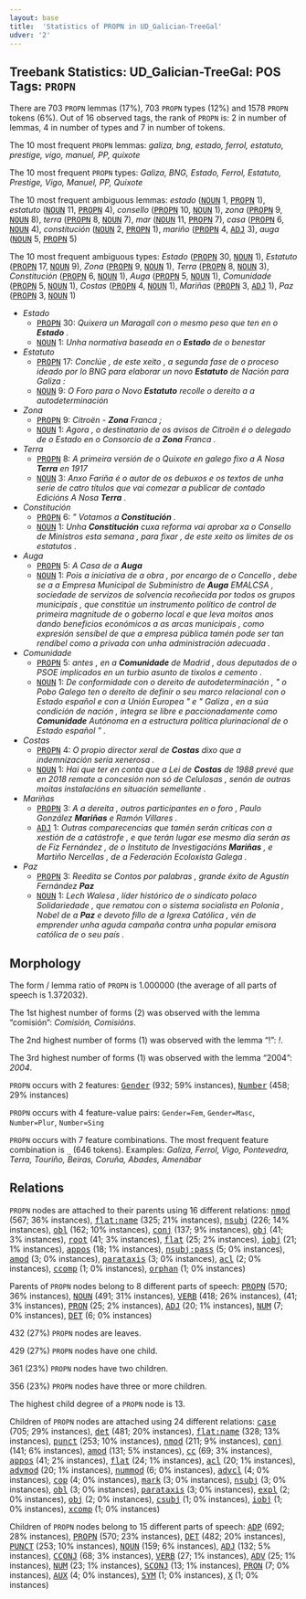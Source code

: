 ```yaml
---
layout: base
title:  'Statistics of PROPN in UD_Galician-TreeGal'
udver: '2'
---
```


## Treebank Statistics: UD_Galician-TreeGal: POS Tags: `PROPN`

There are 703 `PROPN` lemmas (17%), 703 `PROPN` types (12%) and 1578 `PROPN` tokens (6%).
Out of 16 observed tags, the rank of `PROPN` is: 2 in number of lemmas, 4 in number of types and 7 in number of tokens.

The 10 most frequent `PROPN` lemmas: <em>galiza, bng, estado, ferrol, estatuto, prestige, vigo, manuel, PP, quixote</em>

The 10 most frequent `PROPN` types:  <em>Galiza, BNG, Estado, Ferrol, Estatuto, Prestige, Vigo, Manuel, PP, Quixote</em>

The 10 most frequent ambiguous lemmas: <em>estado</em> (<tt><a href="gl_treegal-pos-NOUN.html">NOUN</a></tt> 1, <tt><a href="gl_treegal-pos-PROPN.html">PROPN</a></tt> 1), <em>estatuto</em> (<tt><a href="gl_treegal-pos-NOUN.html">NOUN</a></tt> 11, <tt><a href="gl_treegal-pos-PROPN.html">PROPN</a></tt> 4), <em>consello</em> (<tt><a href="gl_treegal-pos-PROPN.html">PROPN</a></tt> 10, <tt><a href="gl_treegal-pos-NOUN.html">NOUN</a></tt> 1), <em>zona</em> (<tt><a href="gl_treegal-pos-PROPN.html">PROPN</a></tt> 9, <tt><a href="gl_treegal-pos-NOUN.html">NOUN</a></tt> 8), <em>terra</em> (<tt><a href="gl_treegal-pos-PROPN.html">PROPN</a></tt> 8, <tt><a href="gl_treegal-pos-NOUN.html">NOUN</a></tt> 7), <em>mar</em> (<tt><a href="gl_treegal-pos-NOUN.html">NOUN</a></tt> 11, <tt><a href="gl_treegal-pos-PROPN.html">PROPN</a></tt> 7), <em>casa</em> (<tt><a href="gl_treegal-pos-PROPN.html">PROPN</a></tt> 6, <tt><a href="gl_treegal-pos-NOUN.html">NOUN</a></tt> 4), <em>constitución</em> (<tt><a href="gl_treegal-pos-NOUN.html">NOUN</a></tt> 2, <tt><a href="gl_treegal-pos-PROPN.html">PROPN</a></tt> 1), <em>mariño</em> (<tt><a href="gl_treegal-pos-PROPN.html">PROPN</a></tt> 4, <tt><a href="gl_treegal-pos-ADJ.html">ADJ</a></tt> 3), <em>auga</em> (<tt><a href="gl_treegal-pos-NOUN.html">NOUN</a></tt> 5, <tt><a href="gl_treegal-pos-PROPN.html">PROPN</a></tt> 5)

The 10 most frequent ambiguous types:  <em>Estado</em> (<tt><a href="gl_treegal-pos-PROPN.html">PROPN</a></tt> 30, <tt><a href="gl_treegal-pos-NOUN.html">NOUN</a></tt> 1), <em>Estatuto</em> (<tt><a href="gl_treegal-pos-PROPN.html">PROPN</a></tt> 17, <tt><a href="gl_treegal-pos-NOUN.html">NOUN</a></tt> 9), <em>Zona</em> (<tt><a href="gl_treegal-pos-PROPN.html">PROPN</a></tt> 9, <tt><a href="gl_treegal-pos-NOUN.html">NOUN</a></tt> 1), <em>Terra</em> (<tt><a href="gl_treegal-pos-PROPN.html">PROPN</a></tt> 8, <tt><a href="gl_treegal-pos-NOUN.html">NOUN</a></tt> 3), <em>Constitución</em> (<tt><a href="gl_treegal-pos-PROPN.html">PROPN</a></tt> 6, <tt><a href="gl_treegal-pos-NOUN.html">NOUN</a></tt> 1), <em>Auga</em> (<tt><a href="gl_treegal-pos-PROPN.html">PROPN</a></tt> 5, <tt><a href="gl_treegal-pos-NOUN.html">NOUN</a></tt> 1), <em>Comunidade</em> (<tt><a href="gl_treegal-pos-PROPN.html">PROPN</a></tt> 5, <tt><a href="gl_treegal-pos-NOUN.html">NOUN</a></tt> 1), <em>Costas</em> (<tt><a href="gl_treegal-pos-PROPN.html">PROPN</a></tt> 4, <tt><a href="gl_treegal-pos-NOUN.html">NOUN</a></tt> 1), <em>Mariñas</em> (<tt><a href="gl_treegal-pos-PROPN.html">PROPN</a></tt> 3, <tt><a href="gl_treegal-pos-ADJ.html">ADJ</a></tt> 1), <em>Paz</em> (<tt><a href="gl_treegal-pos-PROPN.html">PROPN</a></tt> 3, <tt><a href="gl_treegal-pos-NOUN.html">NOUN</a></tt> 1)


* <em>Estado</em>
  * <tt><a href="gl_treegal-pos-PROPN.html">PROPN</a></tt> 30: <em>Quixera un Maragall con o mesmo peso que ten en o <b>Estado</b> .</em>
  * <tt><a href="gl_treegal-pos-NOUN.html">NOUN</a></tt> 1: <em>Unha normativa baseada en o <b>Estado</b> de o benestar</em>
* <em>Estatuto</em>
  * <tt><a href="gl_treegal-pos-PROPN.html">PROPN</a></tt> 17: <em>Conclúe , de este xeito , a segunda fase de o proceso ideado por lo BNG para elaborar un novo <b>Estatuto</b> de Nación para Galiza :</em>
  * <tt><a href="gl_treegal-pos-NOUN.html">NOUN</a></tt> 9: <em>O Foro para o Novo <b>Estatuto</b> recolle o dereito a a autodeterminación</em>
* <em>Zona</em>
  * <tt><a href="gl_treegal-pos-PROPN.html">PROPN</a></tt> 9: <em>Citroën - <b>Zona</b> Franca ;</em>
  * <tt><a href="gl_treegal-pos-NOUN.html">NOUN</a></tt> 1: <em>Agora , o destinatario de os avisos de Citroën é o delegado de o Estado en o Consorcio de a <b>Zona</b> Franca .</em>
* <em>Terra</em>
  * <tt><a href="gl_treegal-pos-PROPN.html">PROPN</a></tt> 8: <em>A primeira versión de o Quixote en galego fixo a A Nosa <b>Terra</b> en 1917</em>
  * <tt><a href="gl_treegal-pos-NOUN.html">NOUN</a></tt> 3: <em>Anxo Fariña é o autor de os debuxos e os textos de unha serie de catro títulos que vai comezar a publicar de contado Edicións A Nosa <b>Terra</b> .</em>
* <em>Constitución</em>
  * <tt><a href="gl_treegal-pos-PROPN.html">PROPN</a></tt> 6: <em>" Votamos a <b>Constitución</b> .</em>
  * <tt><a href="gl_treegal-pos-NOUN.html">NOUN</a></tt> 1: <em>Unha <b>Constitución</b> cuxa reforma vai aprobar xa o Consello de Ministros esta semana , para fixar , de este xeito os límites de os estatutos .</em>
* <em>Auga</em>
  * <tt><a href="gl_treegal-pos-PROPN.html">PROPN</a></tt> 5: <em>A Casa de a <b>Auga</b></em>
  * <tt><a href="gl_treegal-pos-NOUN.html">NOUN</a></tt> 1: <em>Pois a iniciativa de a obra , por encargo de o Concello , debe se a a Empresa Municipal de Subministro de <b>Auga</b> EMALCSA , sociedade de servizos de solvencia recoñecida por todos os grupos municipais , que constitúe un instrumento político de control de primeira magnitude de o goberno local e que leva moitos anos dando beneficios económicos a as arcas municipais , como expresión sensíbel de que a empresa pública tamén pode ser tan rendíbel como a privada con unha administración adecuada .</em>
* <em>Comunidade</em>
  * <tt><a href="gl_treegal-pos-PROPN.html">PROPN</a></tt> 5: <em>antes , en a <b>Comunidade</b> de Madrid , dous deputados de o PSOE implicados en un turbio asunto de tixolos e cemento .</em>
  * <tt><a href="gl_treegal-pos-NOUN.html">NOUN</a></tt> 1: <em>De conformidade con o dereito de autodeterminación , " o Pobo Galego ten o dereito de definir o seu marco relacional con o Estado español e con a Unión Europea " e " Galiza , en a súa condición de nación , integra se libre e paccionadamente como <b>Comunidade</b> Autónoma en a estructura política plurinacional de o Estado español " .</em>
* <em>Costas</em>
  * <tt><a href="gl_treegal-pos-PROPN.html">PROPN</a></tt> 4: <em>O propio director xeral de <b>Costas</b> dixo que a indemnización sería xenerosa .</em>
  * <tt><a href="gl_treegal-pos-NOUN.html">NOUN</a></tt> 1: <em>Hai que ter en conta que a Lei de <b>Costas</b> de 1988 prevé que en 2018 remate a concesión non só de Celulosas , senón de outras moitas instalacións en situación semellante .</em>
* <em>Mariñas</em>
  * <tt><a href="gl_treegal-pos-PROPN.html">PROPN</a></tt> 3: <em>A a dereita , outros participantes en o foro , Paulo González <b>Mariñas</b> e Ramón Villares .</em>
  * <tt><a href="gl_treegal-pos-ADJ.html">ADJ</a></tt> 1: <em>Outras comparecencias que tamén serán críticas con a xestión de a catástrofe , e que terán lugar ese mesmo día serán as de Fiz Fernández , de o Instituto de Investigacións <b>Mariñas</b> , e Martiño Nercellas , de a Federación Ecoloxista Galega .</em>
* <em>Paz</em>
  * <tt><a href="gl_treegal-pos-PROPN.html">PROPN</a></tt> 3: <em>Reedita se Contos por palabras , grande éxito de Agustín Fernández <b>Paz</b></em>
  * <tt><a href="gl_treegal-pos-NOUN.html">NOUN</a></tt> 1: <em>Lech Walesa , líder histórico de o sindicato polaco Solidariedade , que rematou con o sistema socialista en Polonia , Nobel de a <b>Paz</b> e devoto fillo de a Igrexa Católica , vén de emprender unha aguda campaña contra unha popular emisora católica de o seu país .</em>

## Morphology

The form / lemma ratio of `PROPN` is 1.000000 (the average of all parts of speech is 1.372032).

The 1st highest number of forms (2) was observed with the lemma “comisión”: <em>Comisión, Comisións</em>.

The 2nd highest number of forms (1) was observed with the lemma “!”: <em>!</em>.

The 3rd highest number of forms (1) was observed with the lemma “2004”: <em>2004</em>.

`PROPN` occurs with 2 features: <tt><a href="gl_treegal-feat-Gender.html">Gender</a></tt> (932; 59% instances), <tt><a href="gl_treegal-feat-Number.html">Number</a></tt> (458; 29% instances)

`PROPN` occurs with 4 feature-value pairs: `Gender=Fem`, `Gender=Masc`, `Number=Plur`, `Number=Sing`

`PROPN` occurs with 7 feature combinations.
The most frequent feature combination is `_` (646 tokens).
Examples: <em>Galiza, Ferrol, Vigo, Pontevedra, Terra, Touriño, Beiras, Coruña, Abades, Amenábar</em>


## Relations

`PROPN` nodes are attached to their parents using 16 different relations: <tt><a href="gl_treegal-dep-nmod.html">nmod</a></tt> (567; 36% instances), <tt><a href="gl_treegal-dep-flat-name.html">flat:name</a></tt> (325; 21% instances), <tt><a href="gl_treegal-dep-nsubj.html">nsubj</a></tt> (226; 14% instances), <tt><a href="gl_treegal-dep-obl.html">obl</a></tt> (162; 10% instances), <tt><a href="gl_treegal-dep-conj.html">conj</a></tt> (137; 9% instances), <tt><a href="gl_treegal-dep-obj.html">obj</a></tt> (41; 3% instances), <tt><a href="gl_treegal-dep-root.html">root</a></tt> (41; 3% instances), <tt><a href="gl_treegal-dep-flat.html">flat</a></tt> (25; 2% instances), <tt><a href="gl_treegal-dep-iobj.html">iobj</a></tt> (21; 1% instances), <tt><a href="gl_treegal-dep-appos.html">appos</a></tt> (18; 1% instances), <tt><a href="gl_treegal-dep-nsubj-pass.html">nsubj:pass</a></tt> (5; 0% instances), <tt><a href="gl_treegal-dep-amod.html">amod</a></tt> (3; 0% instances), <tt><a href="gl_treegal-dep-parataxis.html">parataxis</a></tt> (3; 0% instances), <tt><a href="gl_treegal-dep-acl.html">acl</a></tt> (2; 0% instances), <tt><a href="gl_treegal-dep-ccomp.html">ccomp</a></tt> (1; 0% instances), <tt><a href="gl_treegal-dep-orphan.html">orphan</a></tt> (1; 0% instances)

Parents of `PROPN` nodes belong to 8 different parts of speech: <tt><a href="gl_treegal-pos-PROPN.html">PROPN</a></tt> (570; 36% instances), <tt><a href="gl_treegal-pos-NOUN.html">NOUN</a></tt> (491; 31% instances), <tt><a href="gl_treegal-pos-VERB.html">VERB</a></tt> (418; 26% instances),  (41; 3% instances), <tt><a href="gl_treegal-pos-PRON.html">PRON</a></tt> (25; 2% instances), <tt><a href="gl_treegal-pos-ADJ.html">ADJ</a></tt> (20; 1% instances), <tt><a href="gl_treegal-pos-NUM.html">NUM</a></tt> (7; 0% instances), <tt><a href="gl_treegal-pos-DET.html">DET</a></tt> (6; 0% instances)

432 (27%) `PROPN` nodes are leaves.

429 (27%) `PROPN` nodes have one child.

361 (23%) `PROPN` nodes have two children.

356 (23%) `PROPN` nodes have three or more children.

The highest child degree of a `PROPN` node is 13.

Children of `PROPN` nodes are attached using 24 different relations: <tt><a href="gl_treegal-dep-case.html">case</a></tt> (705; 29% instances), <tt><a href="gl_treegal-dep-det.html">det</a></tt> (481; 20% instances), <tt><a href="gl_treegal-dep-flat-name.html">flat:name</a></tt> (328; 13% instances), <tt><a href="gl_treegal-dep-punct.html">punct</a></tt> (253; 10% instances), <tt><a href="gl_treegal-dep-nmod.html">nmod</a></tt> (211; 9% instances), <tt><a href="gl_treegal-dep-conj.html">conj</a></tt> (141; 6% instances), <tt><a href="gl_treegal-dep-amod.html">amod</a></tt> (131; 5% instances), <tt><a href="gl_treegal-dep-cc.html">cc</a></tt> (69; 3% instances), <tt><a href="gl_treegal-dep-appos.html">appos</a></tt> (41; 2% instances), <tt><a href="gl_treegal-dep-flat.html">flat</a></tt> (24; 1% instances), <tt><a href="gl_treegal-dep-acl.html">acl</a></tt> (20; 1% instances), <tt><a href="gl_treegal-dep-advmod.html">advmod</a></tt> (20; 1% instances), <tt><a href="gl_treegal-dep-nummod.html">nummod</a></tt> (6; 0% instances), <tt><a href="gl_treegal-dep-advcl.html">advcl</a></tt> (4; 0% instances), <tt><a href="gl_treegal-dep-cop.html">cop</a></tt> (4; 0% instances), <tt><a href="gl_treegal-dep-mark.html">mark</a></tt> (3; 0% instances), <tt><a href="gl_treegal-dep-nsubj.html">nsubj</a></tt> (3; 0% instances), <tt><a href="gl_treegal-dep-obl.html">obl</a></tt> (3; 0% instances), <tt><a href="gl_treegal-dep-parataxis.html">parataxis</a></tt> (3; 0% instances), <tt><a href="gl_treegal-dep-expl.html">expl</a></tt> (2; 0% instances), <tt><a href="gl_treegal-dep-obj.html">obj</a></tt> (2; 0% instances), <tt><a href="gl_treegal-dep-csubj.html">csubj</a></tt> (1; 0% instances), <tt><a href="gl_treegal-dep-iobj.html">iobj</a></tt> (1; 0% instances), <tt><a href="gl_treegal-dep-xcomp.html">xcomp</a></tt> (1; 0% instances)

Children of `PROPN` nodes belong to 15 different parts of speech: <tt><a href="gl_treegal-pos-ADP.html">ADP</a></tt> (692; 28% instances), <tt><a href="gl_treegal-pos-PROPN.html">PROPN</a></tt> (570; 23% instances), <tt><a href="gl_treegal-pos-DET.html">DET</a></tt> (482; 20% instances), <tt><a href="gl_treegal-pos-PUNCT.html">PUNCT</a></tt> (253; 10% instances), <tt><a href="gl_treegal-pos-NOUN.html">NOUN</a></tt> (159; 6% instances), <tt><a href="gl_treegal-pos-ADJ.html">ADJ</a></tt> (132; 5% instances), <tt><a href="gl_treegal-pos-CCONJ.html">CCONJ</a></tt> (68; 3% instances), <tt><a href="gl_treegal-pos-VERB.html">VERB</a></tt> (27; 1% instances), <tt><a href="gl_treegal-pos-ADV.html">ADV</a></tt> (25; 1% instances), <tt><a href="gl_treegal-pos-NUM.html">NUM</a></tt> (23; 1% instances), <tt><a href="gl_treegal-pos-SCONJ.html">SCONJ</a></tt> (13; 1% instances), <tt><a href="gl_treegal-pos-PRON.html">PRON</a></tt> (7; 0% instances), <tt><a href="gl_treegal-pos-AUX.html">AUX</a></tt> (4; 0% instances), <tt><a href="gl_treegal-pos-SYM.html">SYM</a></tt> (1; 0% instances), <tt><a href="gl_treegal-pos-X.html">X</a></tt> (1; 0% instances)

